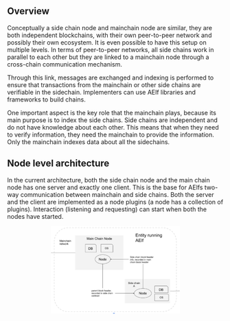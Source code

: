 ## Overview

Conceptually a side chain node and mainchain node are similar, they are both independent blockchains, with their own peer-to-peer network and possibly their own ecosystem. It is even possible to have this setup on multiple levels. In terms of peer-to-peer networks, all side chains work in parallel to each other but they are linked to a mainchain node through a cross-chain communication mechanism.

Through this link, messages are exchanged and indexing is performed to ensure that transactions from the mainchain or other side chains are verifiable in the sidechain. Implementers can use AElf libraries and frameworks to build chains.

One important aspect is the key role that the mainchain plays, because its main purpose is to index the side chains. Side chains are independent and do not have knowledge about each other. This means that when they need to verify information, they need the mainchain to provide the information. Only the mainchain indexes data about all the sidechains.

## Node level architecture

In the current architecture, both the side chain node and the main chain node has one server and exactly one client. This is the base for AElfs two-way communication between mainchain and side chains. Both the server and the client are implemented as a node plugins (a node has a collection of plugins). Interaction (listening and requesting) can start when both the nodes have started.

<p align="center">
    <img src="archi-topology.png" width="300" align="center" />
</p>


